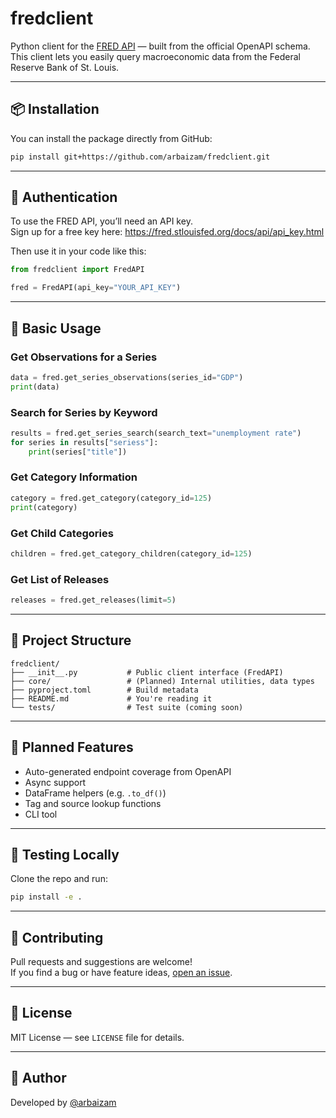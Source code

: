 # fredclient

Python client for the [FRED API](https://fred.stlouisfed.org/) — built from the official OpenAPI schema. This client lets you easily query macroeconomic data from the Federal Reserve Bank of St. Louis.

---

## 📦 Installation

You can install the package directly from GitHub:

```bash
pip install git+https://github.com/arbaizam/fredclient.git
```

---

## 🔑 Authentication

To use the FRED API, you’ll need an API key.  
Sign up for a free key here: https://fred.stlouisfed.org/docs/api/api_key.html

Then use it in your code like this:

```python
from fredclient import FredAPI

fred = FredAPI(api_key="YOUR_API_KEY")
```

---

## 🧪 Basic Usage

### Get Observations for a Series
```python
data = fred.get_series_observations(series_id="GDP")
print(data)
```

### Search for Series by Keyword
```python
results = fred.get_series_search(search_text="unemployment rate")
for series in results["seriess"]:
    print(series["title"])
```

### Get Category Information
```python
category = fred.get_category(category_id=125)
print(category)
```

### Get Child Categories
```python
children = fred.get_category_children(category_id=125)
```

### Get List of Releases
```python
releases = fred.get_releases(limit=5)
```

---

## 📁 Project Structure

```
fredclient/
├── __init__.py           # Public client interface (FredAPI)
├── core/                 # (Planned) Internal utilities, data types
├── pyproject.toml        # Build metadata
├── README.md             # You're reading it
└── tests/                # Test suite (coming soon)
```

---

## 🚧 Planned Features

- Auto-generated endpoint coverage from OpenAPI
- Async support
- DataFrame helpers (e.g. `.to_df()`)
- Tag and source lookup functions
- CLI tool

---

## 🧪 Testing Locally

Clone the repo and run:

```bash
pip install -e .
```

---

## 🙌 Contributing

Pull requests and suggestions are welcome!  
If you find a bug or have feature ideas, [open an issue](https://github.com/arbaizam/fredclient/issues).

---

## 📄 License

MIT License — see `LICENSE` file for details.

---

## 👋 Author

Developed by [@arbaizam](https://github.com/arbaizam)
